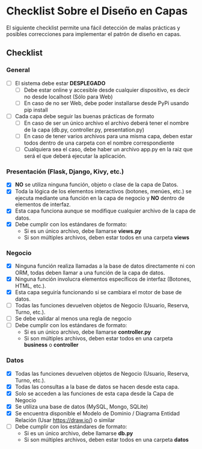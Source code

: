 # Checklist Sobre el Diseño en Capas

El siguiente checklist permite una fácil detección de malas prácticas y posibles correcciones para implementar el patrón de diseño en capas.

## Checklist

### General

- [ ] El sistema debe estar **DESPLEGADO**
    - [ ] Debe estar online y accesible desde cualquier dispositivo, es decir no desde localhost (Sólo para Web)
    - [ ] En caso de no ser Web, debe poder installarse desde PyPi usando pip install
- [ ] Cada capa debe seguir las buenas prácticas de formato
    - [ ] En caso de ser un único archivo el archivo deberá tener el nombre de la capa (db.py, controller.py, presentation.py)
    - [ ] En caso de tener varios archivos para una misma capa, deben estar todos dentro de una carpeta con el nombre correspondiente
    - [ ] Cualquiera sea el caso, debe haber un archivo app.py en la raiz que será el que deberá ejecutar la aplicación.

### Presentación (Flask, Django, Kivy, etc.)

- [X] **NO** se utiliza ninguna función, objeto o clase de la capa de Datos.
- [X] Toda la lógica de los elementos interactivos (botones, menúes, etc.) se ejecuta mediante una función en la capa de negocio y **NO** dentro de elementos de interfaz.
- [X] Esta capa funciona aunque se modifique cualquier archivo de la capa de datos.
- [X] Debe cumplir con los estándares de formato:
    - Si es un único archivo, debe llamarse **views.py**
    - Si son múltiples archivos, deben estar todos en una carpeta **views**

### Negocio

- [X] Ninguna función realiza llamadas a la base de datos directamente ni con ORM, todas deben llamar a una función de la capa de datos.
- [X] Ninguna función involucra elementos específicos de interfaz (Botones, HTML, etc.).
- [X] Esta capa seguiría funcionando si se cambiara el motor de base de datos.
- [ ] Todas las funciones devuelven objetos de Negocio (Usuario, Reserva, Turno, etc.).
- [ ] Se debe validar al menos una regla de negocio
- [ ] Debe cumplir con los estándares de formato:
    - Si es un único archivo, debe llamarse **controller.py**
    - Si son múltiples archivos, deben estar todos en una carpeta **business** o **controller**

### Datos

- [X] Todas las funciones devuelven objetos de Negocio (Usuario, Reserva, Turno, etc.).
- [X] Todas las consultas a la base de datos se hacen desde esta capa.
- [X] Solo se acceden a las funciones de esta capa desde la Capa de Negocio
- [X] Se utiliza una base de datos (MySQL, Mongo, SQLite)
- [X] Se encuentra disponible el Modelo de Dominio / Diagrama Entidad Relación (Usar https://draw.io/) o similar
- [ ] Debe cumplir con los estándares de formato:
    - Si es un único archivo, debe llamarse **db.py**
    - Si son múltiples archivos, deben estar todos en una carpeta **datos**
